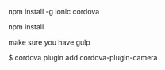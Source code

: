 npm install -g ionic cordova

npm install

make sure you have gulp

$ cordova plugin add cordova-plugin-camera

